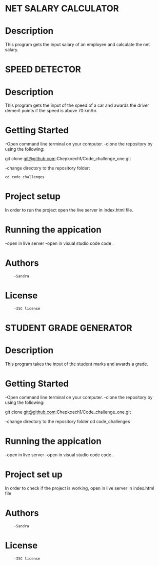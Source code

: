# NET SALARY CALCULATOR
   # Description
  This program gets the input salary of an employee and calculate the net salary.
# SPEED DETECTOR
 # Description
This program gets the input of the speed of a car and awards the driver demerit points if the speed is above 70 km/hr.
# Getting Started
  -Open command line terminal on your computer.
  -clone the repository by using the following:
  
  git clone git@github.com:Chepkoech1/Code_challenge_one.git
  
  -change directory to the repository folder:
  
    cd code_challenges
    
# Project setup
  In order to run the project open the live server in index.html file.
    
# Running the appication
   -open in live server
   -open in visual studio code
    code .
# Authors
        -Sandra
# License
        -ISC license

# STUDENT GRADE GENERATOR
 # Description
 This program takes the input of the student marks and awards a grade.
# Getting Started
  -Open command line terminal on your computer.
  -clone the repository by using the following:
  
  git clone git@github.com:Chepkoech1/Code_challenge_one.git
  
  -change directory to the repository folder
    cd code_challenges
# Running the appication
 -open in live server
 -open in visual studio code
    code .
# Project set up
In order to check if the project is working, open in live server in index.html file  
# Authors
        -Sandra
# License
        -ISC license
